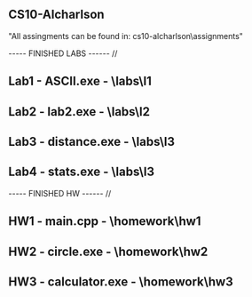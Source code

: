 ## CS10-Alcharlson
"All assingments can be found in: cs10-alcharlson\assignments\"

----- FINISHED LABS ------
//

Lab1 - ASCII.exe - \labs\l1
---
Lab2 - lab2.exe - \labs\l2
---
Lab3 - distance.exe - \labs\l3
--- 
Lab4 - stats.exe - \labs\l3
--- 

----- FINISHED HW  ------
//

HW1 - main.cpp - \homework\hw1
---
HW2 - circle.exe - \homework\hw2
---
HW3 - calculator.exe - \homework\hw3 
---
